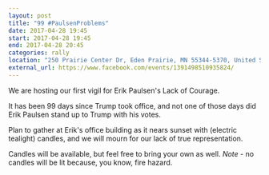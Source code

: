 ```yaml
---
layout: post
title: "99 #PaulsenProblems"
date: 2017-04-28 19:45
start: 2017-04-28 19:45
end: 2017-04-28 20:45
categories: rally
location: "250 Prairie Center Dr, Eden Prairie, MN 55344-5370, United States"
external_url: https://www.facebook.com/events/1391498510935824/
---
```


We are hosting our first vigil for Erik Paulsen's Lack of Courage.

It has been 99 days since Trump took office, and not one of those days did Erik Paulsen stand up to Trump with his votes.

Plan to gather at Erik's office building as it nears sunset with (electric tealight) candles, and we will mourn for our lack of true representation.

Candles will be available, but feel free to bring your own as well. *Note* - no candles will be lit because, you know, fire hazard.

